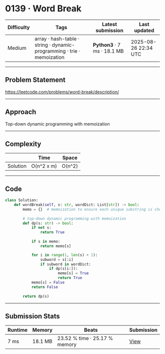 # 0139 · Word Break

| Difficulty | Tags | Latest submission | Last updated |
| --- | --- | --- | --- |
| Medium | array · hash-table · string · dynamic-programming · trie · memoization | **Python3** · 7 ms · 18.1 MB | 2025-08-26 22:34 UTC |

---

## Problem Statement
https://leetcode.com/problems/word-break/description/

---

## Approach
Top-down dynamic programming with memoization

---

## Complexity
| | Time | Space |
|---|---|---|
| Solution | O(n^2 x m) | O(n^2) |

---

## Code

```python
class Solution:
    def wordBreak(self, s: str, wordDict: List[str]) -> bool:
        memo = {}  # memoization to ensure each unique substring is checked only once
        
        # top-down dynamic programming with memoization
        def dp(s: str) -> bool:
            if not s:
                return True
            
            if s in memo:
                return memo[s]

            for i in range(1, len(s) + 1):
                subword = s[:i]
                if subword in wordDict:
                    if dp(s[i:]):
                        memo[s] = True
                        return True
            memo[s] = False
            return False
        
        return dp(s)
```

---

## Submission Stats
| Runtime | Memory | Beats | Submission |
| --- | --- | --- | --- |
| 7 ms | 18.1 MB | 23.52 % time · 25.17 % memory | [View](https://leetcode.com/problems/word-break/submissions/1749574420/) |
